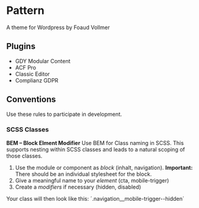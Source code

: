 # Pattern

A theme for Wordpress by Foaud Vollmer

## Plugins

- GDY Modular Content
- ACF Pro
- Classic Editor
- Complianz GDPR

## Conventions

Use these rules to participate in development.

### SCSS Classes

**BEM – Block Elment Modifier** 
Use BEM for Class naming in SCSS. This supports nesting within SCSS classes and leads to a natural scoping of those classes.

1. Use the module or component as *block* (inhalt, navigation). **Important:** There should be an individual stylesheet for the block.
2. Give a meaningful name to your *element* (cta, mobile-trigger)
3. Create a *modifiers* if necessary (hidden, disabled)

Your class will then look like this: ´.navigation__mobile-trigger--hidden´
